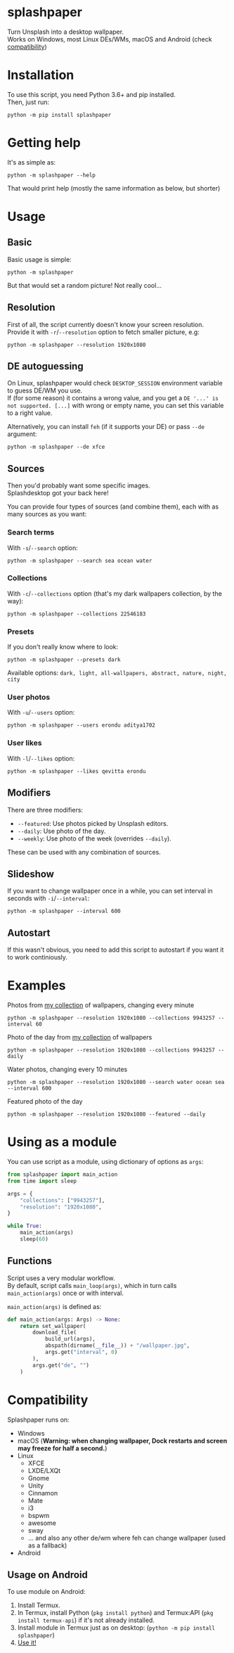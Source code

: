 # splashpaper

Turn Unsplash into a desktop wallpaper.    
Works on Windows, most Linux DEs/WMs, macOS and Android (check [compatibility](#compatibility))

# Installation

To use this script, you need Python 3.6+ and pip installed.    
Then, just run:

`python -m pip install splashpaper`

# Getting help

It's as simple as:

`python -m splashpaper --help`    

That would print help (mostly the same information as below, but shorter)    

# Usage

## Basic

Basic usage is simple:

`python -m splashpaper`

But that would set a random picture! Not really cool...

## Resolution

First of all, the script currently doesn't know your screen resolution.    
Provide it with `-r`/`--resolution` option to fetch smaller picture, e.g:

`python -m splashpaper --resolution 1920x1080`

## DE autoguessing

On Linux, splashpaper would check `DESKTOP_SESSION` environment variable to guess DE/WM you use.    
If (for some reason) it contains a wrong value, and you get a `DE '...' is not supported. [...]` with wrong or empty name, you can set this variable to a right value.    

Alternatively, you can install `feh` (if it supports your DE) or pass `--de` argument:

`python -m splashpaper --de xfce`

## Sources

Then you'd probably want some specific images.    
Splashdesktop got your back here!    

You can provide four types of sources (and combine them), each with as many sources as you want:

### Search terms

With `-s`/`--search` option:

`python -m splashpaper --search sea ocean water`

### Collections 

With `-c`/`--collections` option (that's my dark wallpapers collection, by the way):

`python -m splashpaper --collections 22546183`

### Presets

If you don't really know where to look:    

`python -m splashpaper --presets dark`

Available options: `dark, light, all-wallpapers, abstract, nature, night, city`

### User photos

With `-u`/`--users` option:

`python -m splashpaper --users erondu aditya1702`

### User likes

With `-l`/`--likes` option:

`python -m splashpaper --likes qevitta erondu`

## Modifiers

There are three modifiers:

- `--featured`: Use photos picked by Unsplash editors.
- `--daily`: Use photo of the day. 
- `--weekly`: Use photo of the week (overrides `--daily`).

These can be used with any combination of sources.

## Slideshow

If you want to change wallpaper once in a while, you can set interval in seconds with `-i`/`--interval`:

`python -m splashpaper --interval 600`

## Autostart

If this wasn't obvious, you need to add this script to autostart if you want it to work continiously.

# Examples

Photos from [my collection](https://unsplash.com/collections/9943257/wallpapers) of wallpapers, changing every minute

`python -m splashpaper --resolution 1920x1080 --collections 9943257 --interval 60`

Photo of the day from [my collection](https://unsplash.com/collections/9943257/wallpapers) of wallpapers

`python -m splashpaper --resolution 1920x1080 --collections 9943257 --daily`

Water photos, changing every 10 minutes

`python -m splashpaper --resolution 1920x1080 --search water ocean sea --interval 600`

Featured photo of the day

`python -m splashpaper --resolution 1920x1080 --featured --daily`

# Using as a module

You can use script as a module, using dictionary of options as `args`:

```python
from splashpaper import main_action
from time import sleep

args = {
    "collections": ["9943257"],
    "resolution": "1920x1080",
}

while True:
    main_action(args)
    sleep(60)

```

## Functions
Script uses a very modular workflow.    
By default, script calls `main_loop(args)`, which in turn calls `main_action(args)` once or with interval.

`main_action(args)` is defined as:

```python
def main_action(args: Args) -> None:
    return set_wallpaper(
        download_file(
            build_url(args), 
            abspath(dirname(__file__)) + "/wallpaper.jpg", 
            args.get("interval", 0)
        ),
        args.get("de", "")
    )
```

# Compatibility

Splashpaper runs on:

- Windows
- macOS (**Warning: when changing wallpaper, Dock restarts and screen may freeze for half a second.**)
- Linux
    - XFCE
    - LXDE/LXQt
    - Gnome
    - Unity
    - Cinnamon
    - Mate
    - i3
    - bspwm
    - awesome
    - sway
    - ... and also any other de/wm where feh can change wallpaper (used as a fallback)
- Android

## Usage on Android

To use module on Android: 

1. Install Termux.    
2. In Termux, install Python (`pkg install python`) and Termux:API (`pkg install termux-api`) if it's not already installed.
3. Install module in Termux just as on desktop: (`python -m pip install splashpaper`)
4. [Use it!](#usage)
